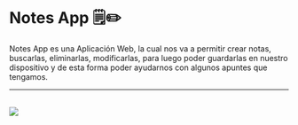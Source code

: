 # Notes App 🗒✏
<p>Notes App es una Aplicación Web, la cual nos va a permitir crear notas, buscarlas, eliminarlas, modificarlas, para luego poder guardarlas en nuestro dispositivo y de esta forma poder ayudarnos con algunos apuntes que tengamos.</p>
<hr>
<br>
<img src="https://i.imgur.com/R3O2ww7.gif" >
